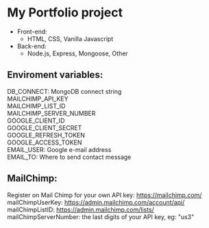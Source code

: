 # My Portfolio project

- Front-end:
  - HTML, CSS, Vanilla Javascript
- Back-end:
  - Node.js, Express, Mongoose, Other

## Enviroment variables:  
DB_CONNECT: MongoDB connect string  
MAILCHIMP_API_KEY  
MAILCHIMP_LIST_ID  
MAILCHIMP_SERVER_NUMBER  
GOOGLE_CLIENT_ID  
GOOGLE_CLIENT_SECRET  
GOOGLE_REFRESH_TOKEN  
GOOGLE_ACCESS_TOKEN  
EMAIL_USER: Google e-mail address  
EMAIL_TO: Where to send contact message  

## MailChimp:
Register on Mail Chimp for your own API key: https://mailchimp.com/
mailChimpUserKey: https://admin.mailchimp.com/account/api/
mailChimpListID: https://admin.mailchimp.com/lists/
mailChimpServerNumber: the last digits of your API key, eg: "us3"
